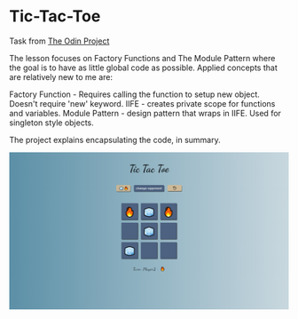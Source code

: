 # Tic-Tac-Toe
Task from [The Odin Project](https://www.theodinproject.com/lessons/node-path-javascript-tic-tac-toe#assignment)

The lesson focuses on Factory Functions and The Module Pattern where
the goal is to have as little global code as possible. Applied concepts that
are relatively new to me are:

Factory Function - Requires calling the function to setup new object. Doesn't require 'new' keyword.
IIFE - creates private scope for functions and variables.
Module Pattern - design pattern that wraps in IIFE. Used for singleton style objects.

The project explains encapsulating the code, in summary.

![page screenshot](screenshot.png)

